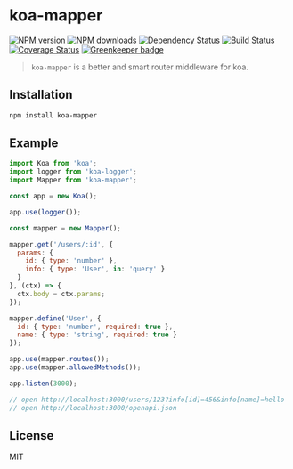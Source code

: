 # koa-mapper

[![NPM version](https://img.shields.io/npm/v/koa-mapper.svg)](https://www.npmjs.com/package/koa-mapper)
[![NPM downloads](https://img.shields.io/npm/dm/koa-mapper.svg)](https://www.npmjs.com/package/koa-mapper)
[![Dependency Status](https://david-dm.org/d-band/koa-mapper.svg)](https://david-dm.org/d-band/koa-mapper)
[![Build Status](https://travis-ci.org/d-band/koa-mapper.svg?branch=master)](https://travis-ci.org/d-band/koa-mapper)
[![Coverage Status](https://coveralls.io/repos/github/d-band/koa-mapper/badge.svg?branch=master)](https://coveralls.io/github/d-band/koa-mapper?branch=master) [![Greenkeeper badge](https://badges.greenkeeper.io/d-band/koa-mapper.svg)](https://greenkeeper.io/)

> `koa-mapper` is a better and smart router middleware for koa.

## Installation

```bash
npm install koa-mapper
```

## Example

```js
import Koa from 'koa';
import logger from 'koa-logger';
import Mapper from 'koa-mapper';

const app = new Koa();

app.use(logger());

const mapper = new Mapper();

mapper.get('/users/:id', {
  params: {
    id: { type: 'number' },
    info: { type: 'User', in: 'query' }
  }
}, (ctx) => {
  ctx.body = ctx.params;
});

mapper.define('User', {
  id: { type: 'number', required: true },
  name: { type: 'string', required: true }
});

app.use(mapper.routes());
app.use(mapper.allowedMethods());

app.listen(3000);

// open http://localhost:3000/users/123?info[id]=456&info[name]=hello
// open http://localhost:3000/openapi.json
```

## License

MIT
